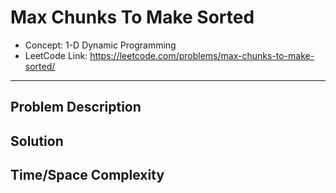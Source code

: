 # Max Chunks To Make Sorted

- Concept: 1-D Dynamic Programming
- LeetCode Link: https://leetcode.com/problems/max-chunks-to-make-sorted/

---

## Problem Description

## Solution

## Time/Space Complexity


